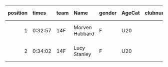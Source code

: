 |   position | times   | team   | Name           | gender   | AgeCat   |   clubnumber | Club name       | Website                        |   finishPosition |
|-----------:|:--------|:-------|:---------------|:---------|:---------|-------------:|:----------------|:-------------------------------|-----------------:|
|          1 | 0:32:57 | 14F    | Morven Hubbard | F        | U20      |           14 | Ayr Seaforth AC | https://www.ayrseaforth.co.uk/ |               89 |
|          2 | 0:34:02 | 14F    | Lucy Stanley   | F        | U20      |           14 | Ayr Seaforth AC | https://www.ayrseaforth.co.uk/ |              105 |